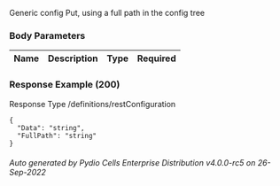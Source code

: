 






 
Generic config Put, using a full path in the config tree  


### Body Parameters

Name | Description | Type | Required
---|---|---|---






### Response Example (200)
Response Type /definitions/restConfiguration

```
{
  "Data": "string",
  "FullPath": "string"
}
```




###### Auto generated by Pydio Cells Enterprise Distribution v4.0.0-rc5 on 26-Sep-2022
